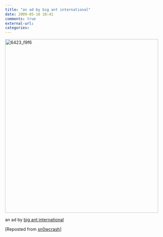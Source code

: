 ```yaml
---
title: "an ad by big ant international"
date: 2009-05-18 10:41
comments: true
external-url:
categories:
---
```

[<img src="http://7.asset.soup.io/asset/0319/6423_f9f6.png" width="500" height="566" alt="6423_f9f6" />][1]

an ad by [big ant international][2]

[Reposted from [sn0wcrash][3]]

  [1]: http://szymon.tumblr.com/post/108749902/global-coalition-for-peace-org-poster-from-big
  [2]: http://bigantinternational.com/
  [3]: http://blog.sn0wcrash.net/post/19388163/an-ad-by-big-ant-international
